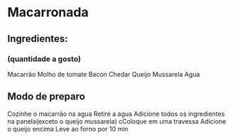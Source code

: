# Macarronada 

## Ingredientes:
### (quantidade a gosto)

Macarrão
Molho de tomate
Bacon
Chedar
Queijo Mussarela
Agua

## Modo de preparo
Cozinhe o macarrão na agua
Retire a agua
Adicione todos os ingredientes na panela(exceto o queijo mussarela)
cColoque em uma travessa
Adicione o queijo encima
Leve ao forno por 10 min

